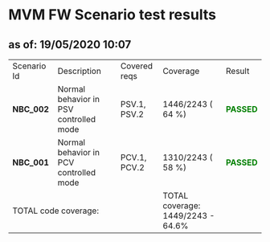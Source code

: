<H1>MVM FW Scenario test results</H1>
<H2>as of: 19/05/2020 10:07</H2>
<Table>
<Tr><Td>Scenario Id</Td><Td>Description</Td><Td>Covered reqs</Td><Td>Coverage</Td><Td>Result</Td></Tr>
<Tr><Td><B> NBC_002</B></Td><Td>Normal behavior in PSV controlled mode</Td><Td>PSV.1, PSV.2</Td><Td>1446/2243 (   64 &percnt;)</Td><Td><B><Font color="green">PASSED</Font></B></Td></Tr>
<Tr><Td><B> NBC_001</B></Td><Td>Normal behavior in PCV controlled mode</Td><Td>PCV.1, PCV.2</Td><Td>1310/2243 (   58 &percnt;)</Td><Td><B><Font color="green">PASSED</Font></B></Td></Tr>
<Tr><Td Colspan=3>TOTAL code coverage:</Td><Td>TOTAL coverage: 1449/2243 -  64.6%</Td><Td></Td></Tr>
</Table>
